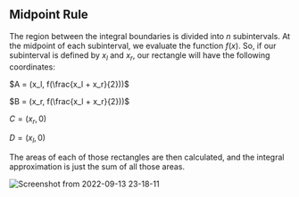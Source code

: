 ## Midpoint Rule

The region between the integral boundaries is divided into $n$ subintervals. 
At the midpoint of each subinterval, we evaluate the function $f(x)$. 
So, if our subinterval is defined by $x_l$ and $x_r$, our rectangle will have the following coordinates:

$A = (x_l, f(\frac{x_l + x_r}{2}))$

$B = (x_r, f(\frac{x_l + x_r}{2}))$

$C = (x_r, 0)$

$D = (x_l, 0)$

The areas of each of those rectangles are then calculated, and the integral approximation is just the sum of all those areas.

![Screenshot from 2022-09-13 23-18-11](https://user-images.githubusercontent.com/37275728/190011101-dcc77f54-d47d-4f62-b699-9d1eec9ef109.png)
